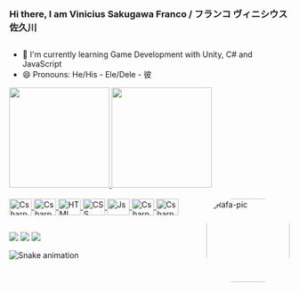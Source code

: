 ### Hi there, I am Vinicius Sakugawa Franco / フランコ ヴィニシウス 佐久川
##

- 🌱 I'm currently learning Game Development with Unity, C# and JavaScript
- 😄 Pronouns: He/His - Ele/Dele - 彼

<div>
  <a href="https://github.com/HashiY">
  <img height="180em" src="https://github-readme-stats.vercel.app/api?username=HashiY&show_icons=true&theme=chartreuse-dark&include_all_commits=true&count_private=true"/>
  <img height="180em" src="https://github-readme-stats.vercel.app/api/top-langs/?username=HashiY&layout=compact&langs_count=16&theme=chartreuse-dark"/>
</div>
  
<div style="display: inline_block"><br>
  <img align="center" alt="Csharp" height="30" width="40" src="https://cdn.jsdelivr.net/gh/devicons/devicon/icons/csharp/csharp-original.svg">
  <img align="center" alt="Csharp" height="30" width="40"src="https://cdn.jsdelivr.net/gh/devicons/devicon/icons/cplusplus/cplusplus-original.svg">
  <img align="center" alt="HTML" height="30" width="40" src="https://cdn.jsdelivr.net/gh/devicons/devicon/icons/html5/html5-original.svg">
  <img align="center" alt="CSS" height="30" width="40" src="https://cdn.jsdelivr.net/gh/devicons/devicon/icons/css3/css3-original.svg">
  <img align="center" alt="Js" height="30" width="40" src="https://cdn.jsdelivr.net/gh/devicons/devicon/icons/javascript/javascript-original.svg">
  <img align="center" alt="Csharp" height="30" width="40" src="https://cdn.jsdelivr.net/gh/devicons/devicon/icons/ruby/ruby-original.svg">
  <img align="center" alt="Csharp" height="30" width="40" src="https://cdn.jsdelivr.net/gh/devicons/devicon/icons/rails/rails-original-wordmark.svg">
  <img align="right" alt="Rafa-pic" height="150" style="border-radius:50px;" src="https://cdn.discordapp.com/attachments/703338323791577140/933909970536263711/2021-10-18_03-21-33_1.gif">
</div>

##
  
<div> 
  
 <a href="https://unity.com/pages/unity-pro-buy-now?gclid=Cj0KCQiAraSPBhDuARIsAM3Js4rNwwYzOosYdcDQK55XTBr9_4uMxarugDsGPB-HebRG827PtHYYJw0aAiepEALw_wcB&gclsrc=aw.ds" target="_blank"><img src="https://img.shields.io/badge/Unity-100000?style=for-the-badge&logo=unity&logoColor=white" target="_blank"></a> 
  <a href = "mailto:vinisakugawafran@gmail.com"><img src="https://img.shields.io/badge/-Gmail-%23333?style=for-the-badge&logo=gmail&logoColor=white" target="_blank"></a>
  <a href="https://www.linkedin.com/in/vinicius-sakugawa-franco-524139196" target="_blank"><img src="https://img.shields.io/badge/-LinkedIn-%230077B5?style=for-the-badge&logo=linkedin&logoColor=white" target="_blank"></a> 
  
  ![Snake animation](https://github.com/HashiY/HashiY/blob/output/github-contribution-grid-snake.svg)
</div>
